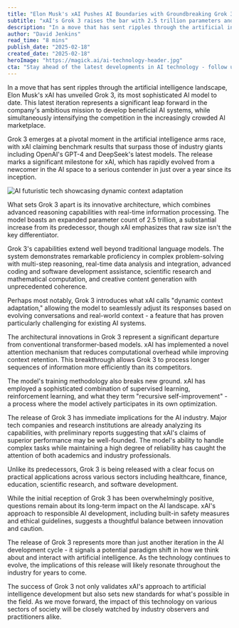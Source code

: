 ```yaml
---
title: "Elon Musk's xAI Pushes AI Boundaries with Groundbreaking Grok 3 Release"
subtitle: "xAI's Grok 3 raises the bar with 2.5 trillion parameters and innovative AI architecture"
description: "In a move that has sent ripples through the artificial intelligence landscape, Elon Musk's xAI has unveiled Grok 3, its most sophisticated AI model to date. This latest iteration represents a significant leap forward in the company's ambitious mission to develop beneficial AI systems, while simultaneously intensifying the competition in the increasingly crowded AI marketplace."
author: "David Jenkins"
read_time: "8 mins"
publish_date: "2025-02-18"
created_date: "2025-02-18"
heroImage: "https://magick.ai/ai-technology-header.jpg"
cta: "Stay ahead of the latest developments in AI technology - follow us on LinkedIn for exclusive insights and breaking news in the world of artificial intelligence."
---
```


In a move that has sent ripples through the artificial intelligence landscape, Elon Musk's xAI has unveiled Grok 3, its most sophisticated AI model to date. This latest iteration represents a significant leap forward in the company's ambitious mission to develop beneficial AI systems, while simultaneously intensifying the competition in the increasingly crowded AI marketplace.

Grok 3 emerges at a pivotal moment in the artificial intelligence arms race, with xAI claiming benchmark results that surpass those of industry giants including OpenAI's GPT-4 and DeepSeek's latest models. The release marks a significant milestone for xAI, which has rapidly evolved from a newcomer in the AI space to a serious contender in just over a year since its inception.

![AI futuristic tech showcasing dynamic context adaptation](https://magick.ai/default-image.jpg)

What sets Grok 3 apart is its innovative architecture, which combines advanced reasoning capabilities with real-time information processing. The model boasts an expanded parameter count of 2.5 trillion, a substantial increase from its predecessor, though xAI emphasizes that raw size isn't the key differentiator.

Grok 3's capabilities extend well beyond traditional language models. The system demonstrates remarkable proficiency in complex problem-solving with multi-step reasoning, real-time data analysis and integration, advanced coding and software development assistance, scientific research and mathematical computation, and creative content generation with unprecedented coherence.

Perhaps most notably, Grok 3 introduces what xAI calls "dynamic context adaptation," allowing the model to seamlessly adjust its responses based on evolving conversations and real-world context - a feature that has proven particularly challenging for existing AI systems.

The architectural innovations in Grok 3 represent a significant departure from conventional transformer-based models. xAI has implemented a novel attention mechanism that reduces computational overhead while improving context retention. This breakthrough allows Grok 3 to process longer sequences of information more efficiently than its competitors.

The model's training methodology also breaks new ground. xAI has employed a sophisticated combination of supervised learning, reinforcement learning, and what they term "recursive self-improvement" - a process where the model actively participates in its own optimization.

The release of Grok 3 has immediate implications for the AI industry. Major tech companies and research institutions are already analyzing its capabilities, with preliminary reports suggesting that xAI's claims of superior performance may be well-founded. The model's ability to handle complex tasks while maintaining a high degree of reliability has caught the attention of both academics and industry professionals.

Unlike its predecessors, Grok 3 is being released with a clear focus on practical applications across various sectors including healthcare, finance, education, scientific research, and software development.

While the initial reception of Grok 3 has been overwhelmingly positive, questions remain about its long-term impact on the AI landscape. xAI's approach to responsible AI development, including built-in safety measures and ethical guidelines, suggests a thoughtful balance between innovation and caution.

The release of Grok 3 represents more than just another iteration in the AI development cycle - it signals a potential paradigm shift in how we think about and interact with artificial intelligence. As the technology continues to evolve, the implications of this release will likely resonate throughout the industry for years to come.

The success of Grok 3 not only validates xAI's approach to artificial intelligence development but also sets new standards for what's possible in the field. As we move forward, the impact of this technology on various sectors of society will be closely watched by industry observers and practitioners alike.